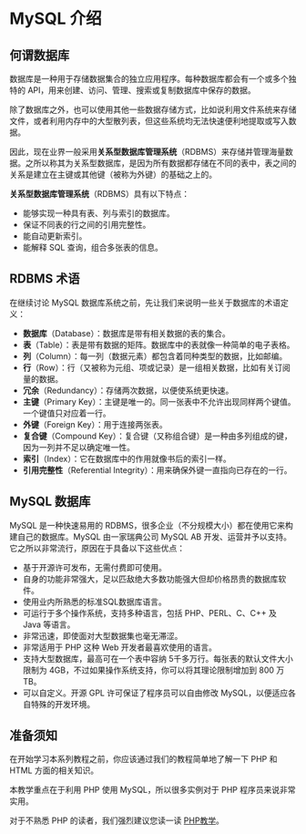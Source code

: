 # MySQL 介绍

## 何谓数据库  

数据库是一种用于存储数据集合的独立应用程序。每种数据库都会有一个或多个独特的 API，用来创建、访问、管理、搜索或复制数据库中保存的数据。  

除了数据库之外，也可以使用其他一些数据存储方式，比如说利用文件系统来存储文件，或者利用内存中的大型散列表，但这些系统均无法快速便利地提取或写入数据。     

因此，现在业界一般采用**关系型数据库管理系统**（RDBMS）来存储并管理海量数据。之所以称其为关系型数据库，是因为所有数据都存储在不同的表中，表之间的关系是建立在主键或其他键（被称为外键）的基础之上的。    

**关系型数据库管理系统**（RDBMS）具有以下特点：    

- 能够实现一种具有表、列与索引的数据库。   
- 保证不同表的行之间的引用完整性。    
- 能自动更新索引。  
- 能解释 SQL 查询，组合多张表的信息。   



## RDBMS 术语  

在继续讨论 MySQL 数据库系统之前，先让我们来说明一些关于数据库的术语定义：   

- **数据库**（Database）：数据库是带有相关数据的表的集合。   
- **表**（Table）：表是带有数据的矩阵。数据库中的表就像一种简单的电子表格。    
- **列**（Column）：每一列（数据元素）都包含着同种类型的数据，比如邮编。    
- **行**（Row）：行（又被称为元组、项或记录）是一组相关数据，比如有关订阅量的数据。      
- **冗余**（Redundancy）：存储两次数据，以便使系统更快速。     
- **主键**（Primary Key）：主键是唯一的。同一张表中不允许出现同样两个键值。一个键值只对应着一行。     
- **外键**（Foreign Key）：用于连接两张表。  
- **复合键**（Compound Key）：复合键（又称组合键）是一种由多列组成的键，因为一列并不足以确定唯一性。  
- **索引**（Index）：它在数据库中的作用就像书后的索引一样。  
- **引用完整性**（Referential Integrity）：用来确保外键一直指向已存在的一行。   

## MySQL 数据库  

MySQL 是一种快速易用的 RDBMS，很多企业（不分规模大小）都在使用它来构建自己的数据库。MySQL 由一家瑞典公司 MySQL AB 开发、运营并予以支持。它之所以非常流行，原因在于具备以下这些优点：    

- 基于开源许可发布，无需付费即可使用。   
- 自身的功能非常强大，足以匹敌绝大多数功能强大但却价格昂贵的数据库软件。     
- 使用业内所熟悉的标准SQL数据库语言。   
- 可运行于多个操作系统，支持多种语言，包括 PHP、PERL、C、C++ 及 Java 等语言。  
- 非常迅速，即使面对大型数据集也毫无滞涩。     
- 非常适用于 PHP 这种 Web 开发者最喜欢使用的语言。    
- 支持大型数据库，最高可在一个表中容纳 5千多万行。每张表的默认文件大小限制为 4GB，不过如果操作系统支持，你可以将其理论限制增加到 800 万 TB。     
- 可以自定义。开源 GPL 许可保证了程序员可以自由修改 MySQL，以便适应各自特殊的开发环境。    

## 准备须知  

在开始学习本系列教程之前，你应该通过我们的教程简单地了解一下 PHP 和 HTML 方面的相关知识。     

本教学重点在于利用 PHP 使用 MySQL，所以很多实例对于 PHP 程序员来说非常实用。  

对于不熟悉 PHP 的读者，我们强烈建议您读一读 [PHP教学](http://www.tutorialspoint.com/php/index.htm)。   